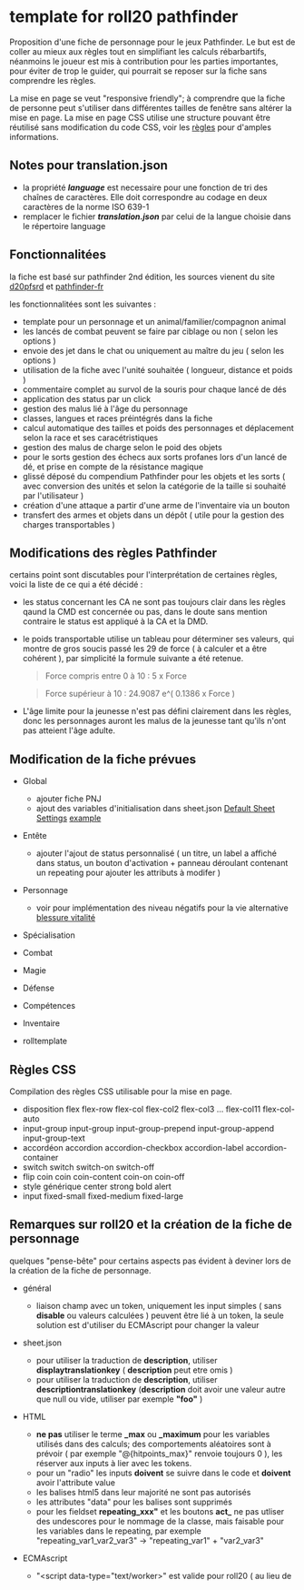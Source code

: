# template for roll20 pathfinder
Proposition d'une fiche de personnage pour le jeux Pathfinder.
Le but est de coller au mieux aux règles tout en simplifiant les calculs rébarbartifs, néanmoins le joueur est mis à contribution pour les parties importantes, pour éviter de trop le guider, qui pourrait se reposer sur la fiche sans comprendre les règles.

La mise en page se veut "responsive friendly"; à comprendre que la fiche de personne peut s'utiliser dans différentes tailles de fenêtre sans altérer la mise en page.
La mise en page CSS utilise une structure pouvant être réutilisé sans modification du code CSS, voir les [règles](README.md#règles-css) pour d'amples informations.

## Notes pour translation.json
- la propriété ***language*** est necessaire pour une fonction de tri des chaînes de caractères.
  Elle doit correspondre au codage en deux caractères de la norme ISO 639-1
- remplacer le fichier ***translation.json*** par celui de la langue choisie dans le répertoire language

## Fonctionnalitées
la fiche est basé sur pathfinder 2nd édition, les sources vienent du site [d20pfsrd](https://www.d20pfsrd.com) et [pathfinder-fr](https://www.pathfinder-fr.org)

les fonctionnalitées sont les suivantes :
- template pour un personnage et un animal/familier/compagnon animal
- les lancés de combat peuvent se faire par ciblage ou non ( selon les options )
- envoie des jet dans le chat ou uniquement au maître du jeu ( selon les options )
- utilisation de la fiche avec l'unité souhaitée ( longueur, distance et poids )
- commentaire complet au survol de la souris pour chaque lancé de dés
- application des status par un click
- gestion des malus lié à l'âge du personnage
- classes, langues et races préintégrés dans la fiche
- calcul automatique des tailles et poids des personnages et déplacement selon la race et ses caracétristiques
- gestion des malus de charge selon le poid des objets
- pour le sorts gestion des échecs aux sorts profanes lors d'un lancé de dé, et prise en compte de la résistance magique
- glissé déposé du compendium Pathfinder pour les objets et les sorts ( avec conversion des unités et selon la catégorie de la taille si souhaité par l'utilisateur )
- création d'une attaque a partir d'une arme de l'inventaire via un bouton
- transfert des armes et objets dans un dépôt ( utile pour la gestion des charges transportables )

## Modifications des règles Pathfinder
certains point sont discutables pour l'interprétation de certaines règles, voici la liste de ce qui a été décidé :

- les status concernant les CA ne sont pas toujours clair dans les règles qaund la CMD est concernée ou pas, dans le doute sans mention contraire le status est appliqué à la CA et la DMD.
- le poids transportable utilise un tableau pour déterminer ses valeurs, qui montre de gros soucis passé les 29 de force ( à calculer et a être cohérent ), par simplicité la formule suivante a été retenue. 
  > Force compris entre 0 à 10 : 5 x Force
  
  > Force supérieur à 10 : 24.9087 e^( 0.1386 x Force )
 
- L'âge limite pour la jeunesse n'est pas défini clairement dans les règles, donc les personnages auront les malus de la jeunesse tant qu'ils n'ont pas atteient l'âge adulte.

## Modification de la fiche prévues

- Global
  - ajouter fiche PNJ
  - ajout des variables d'initialisation dans sheet.json [Default Sheet Settings](https://wiki.roll20.net/Default_Sheet_Settings) [example](https://github.com/MadCoder253/roll20-character-sheets/blob/master/GURPS/sheet.json)
    
- Entête
  - ajouter l'ajout de status personnalisé ( un titre, un label a affiché dans status, un bouton d'activation + panneau déroulant contenant un repeating pour ajouter les attributs à modifer )
    
- Personnage
  - voir pour implémentation des niveau négatifs pour la vie alternative [blessure vitalité](https://www.pathfinder-fr.org/Wiki/Pathfinder-RPG.Blessures%20et%20vitalit%C3%A9.ashx)

- Spécialisation

- Combat

- Magie

- Défense

- Compétences

- Inventaire

- rolltemplate
  
## Règles CSS
Compilation des règles CSS utilisable pour la mise en page.

- disposition flex
  flex-row
  flex-col flex-col2 flex-col3 ... flex-col11
  flex-col-auto
- input-group
    input-group
    input-group-prepend input-group-append input-group-text
- accordéon
    accordion
    accordion-checkbox accordion-label
    accordion-container
- switch
    switch
    switch-on switch-off
- flip coin
    coin coin-content
    coin-on coin-off
- style générique
    center
    strong
    bold
    alert
- input
    fixed-small fixed-medium fixed-large
    
## Remarques sur roll20 et la création de la fiche de personnage
quelques "pense-bête" pour certains aspects pas évident à deviner lors de la création de la fiche de personnage.

- général
  - liaison champ avec un token, uniquement les input simples ( sans **disable** ou valeurs calculées ) peuvent être lié à un token, la seule solution est d'utiliser du ECMAscript pour changer la valeur
- sheet.json
  - pour utiliser la traduction de **description**, utiliser **displaytranslationkey** ( **description** peut etre omis )
  - pour utiliser la traduction de **description**, utiliser **descriptiontranslationkey** (**description** doit avoir une valeur autre que null ou vide, utiliser par exemple **"foo"** )
- HTML
  - **ne pas** utiliser le terme **_max** ou **_maximum** pour les variables utilisés dans des calculs; des comportements aléatoires sont à prévoir ( par exemple "@{hitpoints_max}" renvoie toujours 0 ), les réserver aux inputs à lier avec les tokens.
  - pour un "radio" les inputs **doivent** se suivre dans le code et **doivent** avoir l'attribute value
  - les balises html5 dans leur majorité ne sont pas autorisés
  - les attributes "data" pour les balises sont supprimés
  - pour les fieldset **repeating_xxx"** et les boutons **act_** ne pas utliser des undescores pour le nommage de la classe, mais faisable pour les variables dans le repeating, par exemple "repeating_var1_var2_var3" -> "repeating_var1" + "var2_var3"
    
- ECMAscript
  - "<script data-type="text/worker>" est valide pour roll20 ( au lieu de <script type="text/worker"> ), utile pour un interpréteur ECMAscript pendant le dev.
  - utiliser removeRepeatingRow() ne déclenche pas les events **on("change:foo")** ni **on("remove:foo")**, compensable si suivit de **setAttrs(payload, {silent:true}, callback)** ou **setAttrs(payload, {silent:false}, callback)**
    
- CSS
  - les règles pour "rolltemplate" sont indépendants du "character sheet"
  - les input ont la règle "width" trop restrictif; obligation d'utiliser "important" pour appliquer un style personnalisé
  - les règles sur "html" sont ignorées, donc au revoir les tailles en "rem"
  - les images en base64 ne peuvent être intégrés dans les styles CSS
- SheetWorker
  - roll20 ne gère pas les négatifs de négatifs, pour gérer les négatifs on doit utiliser ***-(@{variable})***
  - les champs sont pensés **uniquement** pour les nombres, (disabled="disabled", type="hidden", value=@{[...]}, active ces fonctions ).
    
  pour travailler sur des string il est **obligatoire** d'utiliser un type "text" et l'attribut "readonly"
  - si des repeating sont en cause, les résultats des calculs doivent être envoyés vers des input "hidden"
      ( quand l'attribut "disabled" est présent les calculs sont 'parasités' )
  - getAttr renvoie l'attribut "value" brut
      ( la valeur n'est pas calculé à la volée et renvoi un string brut )
  - si un input avec l'attribut "disabled" a un calcul incluant un négatif d'un négatif, le résultat échoue silencieusement ?!
  - les bouton de type "action" ne doivent pas contenir d'underscore.
- champ autocalc
  - pour afficher une valeur à zéro ou un nombre donné, avec une entrée à 0 ou 1 ( checkbox de roll20 par exemple ), utiliser le calcul suivant :
    > x * ( @{attribut} + 1 - abs( @{ attribut } - 1 ) ) / 2
      
    où "x" est la valeur souhaitée si non zéro.
      
- translation.json
  - le message d'erreur "Foudn a pre-defined key order!" correspond à une liste d'élément ordonné contenant une erreur.
  
- rollTemplate
  - pas de calculs conditionnels utilisable, uniquement de l'affichage
    par exemple pour s'assurer qu'une valeur est au minimum à 1, utiliser :
    > /roll { 1d1, { 1d20+@{attribut} } }dl1
      
      ou pour avoir une valeur maximale à 20, utiliser :
      > /roll { 1d0+20, { 1d20+@{attribut} } }kh1 
    - règles pour les inégalités
        - x < y :
          > {{#rollLess() x y }} ... {{/rollLess() x y }}
        - x <= y :
          > {{#^rollGreater() x y }} ... {{/^rollGreater() x y }}
        - x = y :
          > {{#rollBetween() x y y }} ... {{/rollBetween() x y y }} 
        - x > y :
          > {{#rollGreater() x y }} ... {{/rollGreater() x y }}
        - x >= y :
          > {{#^rollLess() x y }} ... {{/^rollLess() x y }}
